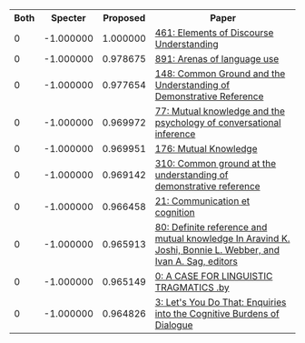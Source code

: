 <html><table><tr>
<th>Both</th>
<th>Specter</th>
<th>Proposed</th>
<th>Paper</th>
</tr>
<tr>
<td>0</td>
<td>-1.000000</td>
<td>1.000000</td>
<td><a href="https://www.semanticscholar.org/paper/9f6fdc20633228662ff000f76fbd1dfa2465281b">461: Elements of Discourse Understanding</a></td>
</tr>
<tr>
<td>0</td>
<td>-1.000000</td>
<td>0.978675</td>
<td><a href="https://www.semanticscholar.org/paper/d35ea974aaff475c1e47565d14fdd6b53a982769">891: Arenas of language use</a></td>
</tr>
<tr>
<td>0</td>
<td>-1.000000</td>
<td>0.977654</td>
<td><a href="https://www.semanticscholar.org/paper/d9f8fed11285e3e5feee9e5fa522c6a92b2c46d7">148: Common Ground and the Understanding of Demonstrative Reference</a></td>
</tr>
<tr>
<td>0</td>
<td>-1.000000</td>
<td>0.969972</td>
<td><a href="https://www.semanticscholar.org/paper/8ed016f1ee715c7ba306d731543c713166228f07">77: Mutual knowledge and the psychology of conversational inference</a></td>
</tr>
<tr>
<td>0</td>
<td>-1.000000</td>
<td>0.969951</td>
<td><a href="https://www.semanticscholar.org/paper/169f13a273999fd4c2e0bcf0132d355b49f474c9">176: Mutual Knowledge</a></td>
</tr>
<tr>
<td>0</td>
<td>-1.000000</td>
<td>0.969142</td>
<td><a href="https://www.semanticscholar.org/paper/a0d150473ad77282ba00cdc509497cff85c34b97">310: Common ground at the understanding of demonstrative reference</a></td>
</tr>
<tr>
<td>0</td>
<td>-1.000000</td>
<td>0.966458</td>
<td><a href="https://www.semanticscholar.org/paper/cdd427de5972c3b2c06e56e212fc14819e206003">21: Communication et cognition</a></td>
</tr>
<tr>
<td>0</td>
<td>-1.000000</td>
<td>0.965913</td>
<td><a href="https://www.semanticscholar.org/paper/261999a668093c48745f7023b843f25d64d1b3db">80: Definite reference and mutual knowledge In Aravind K. Joshi, Bonnie L. Webber, and Ivan A. Sag, editors</a></td>
</tr>
<tr>
<td>0</td>
<td>-1.000000</td>
<td>0.965149</td>
<td><a href="https://www.semanticscholar.org/paper/3965316ed00a3c4b8e082b089e8e51d1a1ed8d4e">0: A CASE FOR LINGUISTIC TRAGMATICS .by</a></td>
</tr>
<tr>
<td>0</td>
<td>-1.000000</td>
<td>0.964826</td>
<td><a href="https://www.semanticscholar.org/paper/9438e19dfe322381cd4cfab6debeb90737d1aeb7">3: Let's You Do That: Enquiries into the Cognitive Burdens of Dialogue</a></td>
</tr>
</table></html>
